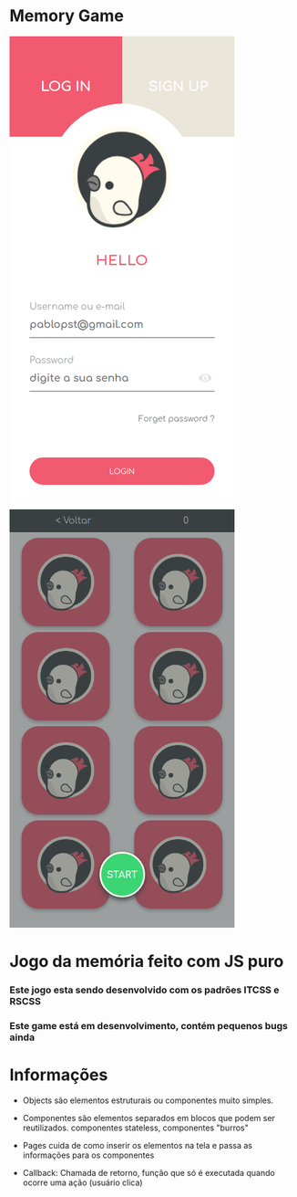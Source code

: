 # Memory Game

![png1](git-imgs/memory-game01.png)
![png1](git-imgs/memory-game02.png)


# Jogo da memória feito com JS puro
### Este jogo esta sendo desenvolvido com os padrões  ITCSS e RSCSS
### Este game está em desenvolvimento, contém pequenos bugs ainda



# Informações


- Objects são elementos estruturais ou componentes muito simples.

- Componentes são elementos separados em blocos que podem ser reutilizados. componentes stateless, componentes "burros"

- Pages cuida de como inserir os elementos na tela e passa as informações para os componentes

- Callback: Chamada de retorno, função que só é executada quando ocorre uma ação (usuário clica)
